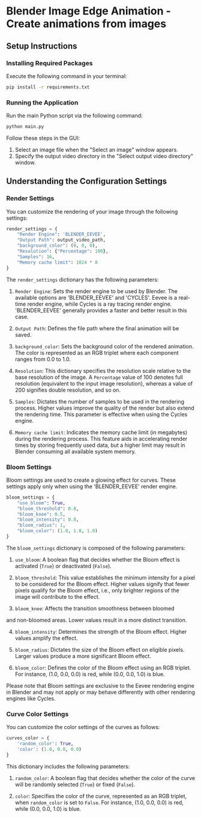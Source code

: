 # Blender Image Edge Animation - Create animations from images


## Setup Instructions
### Installing Required Packages 

Execute the following command in your terminal:

```bash
pip install -r requirements.txt
```

### Running the Application 

Run the main Python script via the following command: 

```bash
python main.py
```
Follow these steps in the GUI:

1. Select an image file when the "Select an image" window appears.
2. Specify the output video directory in the "Select output video directory" window.

## Understanding the Configuration Settings 


### Render Settings 

You can customize the rendering of your image through the following settings:

```python
render_settings = {
    "Render Engine": 'BLENDER_EEVEE',
    "Output Path": output_video_path,
    "background_color": (0, 0, 0),
    "Resolution": {"Percentage": 100},
    "Samples": 16,
    "Memory cache limit": 1024 * 8
}
```

The `render_settings` dictionary has the following parameters:

1. `Render Engine`: Sets the render engine to be used by Blender. The available options are 'BLENDER_EEVEE' and 'CYCLES'. Eevee is a real-time render engine, while Cycles is a ray tracing render engine. 'BLENDER_EEVEE' generally provides a faster and better result in this case.

2. `Output Path`: Defines the file path where the final animation will be saved.

3. `background_color`: Sets the background color of the rendered animation. The color is represented as an RGB triplet where each component ranges from 0.0 to 1.0.

4. `Resolution`: This dictionary specifies the resolution scale relative to the base resolution of the image. A `Percentage` value of 100 denotes full resolution (equivalent to the input image resolution), whereas a value of 200 signifies double resolution, and so on.

5. `Samples`: Dictates the number of samples to be used in the rendering process. Higher values improve the quality of the render but also extend the rendering time. This parameter is effective when using the Cycles engine.

6. `Memory cache limit`: Indicates the memory cache limit (in megabytes) during the rendering process. This feature aids in accelerating render times by storing frequently used data, but a higher limit may result in Blender consuming all available system memory.


### Bloom Settings 

Bloom settings are used to create a glowing effect for curves. These settings apply only when using the 'BLENDER_EEVEE' render engine.

```python
bloom_settings = {
    "use_bloom": True,
    "bloom_threshold": 0.8,
    "bloom_knee": 0.5,
    "bloom_intensity": 0.8,
    "bloom_radius": 1,
    "bloom_color": (1.0, 1.0, 1.0)
}
```

The `bloom_settings` dictionary is composed of the following parameters:

1. `use_bloom`: A boolean flag that decides whether the Bloom effect is activated (`True`) or deactivated (`False`).

2. `bloom_threshold`: This value establishes the minimum intensity for a pixel to be considered for the Bloom effect. Higher values signify that fewer pixels qualify for the Bloom effect, i.e., only brighter regions of the image will contribute to the effect.

3. `bloom_knee`: Affects the transition smoothness between bloomed

 and non-bloomed areas. Lower values result in a more distinct transition.

4. `bloom_intensity`: Determines the strength of the Bloom effect. Higher values amplify the effect.

5. `bloom_radius`: Dictates the size of the Bloom effect on eligible pixels. Larger values produce a more significant Bloom effect.

6. `bloom_color`: Defines the color of the Bloom effect using an RGB triplet. For instance, (1.0, 0.0, 0.0) is red, while (0.0, 0.0, 1.0) is blue.

Please note that Bloom settings are exclusive to the Eevee rendering engine in Blender and may not apply or may behave differently with other rendering engines like Cycles.

### Curve Color Settings 

You can customize the color settings of the curves as follows:

```python
curves_color = {
    'random_color': True,
    'color': (1.0, 0.0, 0.0)
}
```

This dictionary includes the following parameters:

1. `random_color`: A boolean flag that decides whether the color of the curve will be randomly selected (`True`) or fixed (`False`).

2. `color`: Specifies the color of the curve, represented as an RGB triplet, when `random_color` is set to `False`. For instance, (1.0, 0.0, 0.0) is red, while (0.0, 0.0, 1.0) is blue.